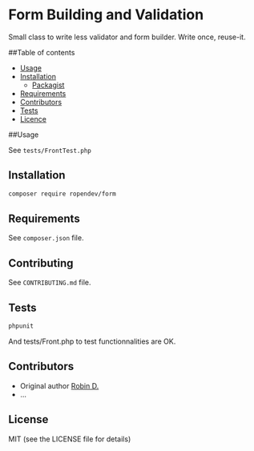 # Form Building and Validation

Small class to write less validator and form builder. Write once, reuse-it.

##Table of contents
* [Usage](#usage)
* [Installation](#installation)
    * [Packagist](https://packagist.org/packages/ropendev/form)
* [Requirements](#requirements)
* [Contributors](#contributors)
* [Tests](#tests)
* [Licence](#licence)

##Usage

See `tests/FrontTest.php`

## Installation

```bash
composer require ropendev/form
```

## Requirements

See `composer.json` file.

## Contributing

See `CONTRIBUTING.md` file.

## Tests

```bash
phpunit
```

And tests/Front.php to test functionnalities are OK.

## Contributors

* Original author [Robin D.](http://www.robin-d.fr)
* ...

## License

MIT (see the LICENSE file for details)
